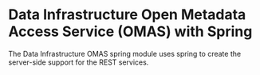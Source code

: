 <!-- SPDX-License-Identifier: CC-BY-4.0 -->
<!-- Copyright Contributors to the ODPi Egeria project. -->

# Data Infrastructure Open Metadata Access Service (OMAS) with Spring

The Data Infrastructure OMAS spring module uses spring to create the server-side support for the REST services.